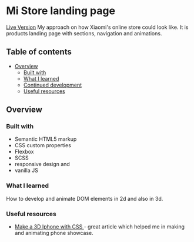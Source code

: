# Mi Store landing page

[Live Version]()
My approach on how Xiaomi's online store could look like.
It is products landing page with sections, navigation and animations.

## Table of contents

- [Overview](#overview)
  - [Built with](#built-with)
  - [What I learned](#what-i-learned)
  - [Continued development](#continued-development)
  - [Useful resources](#useful-resources)

## Overview

### Built with

- Semantic HTML5 markup
- CSS custom properties
- Flexbox
- SCSS
- responsive design and
- vanilla JS

### What I learned

How to develop and animate DOM elements in 2d and also in 3d.

### Useful resources

- [Make a 3D Iphone with CSS ](http://hop.ie/blog/rotating-phone/) - great article which helped me in making and animating phone showcase.